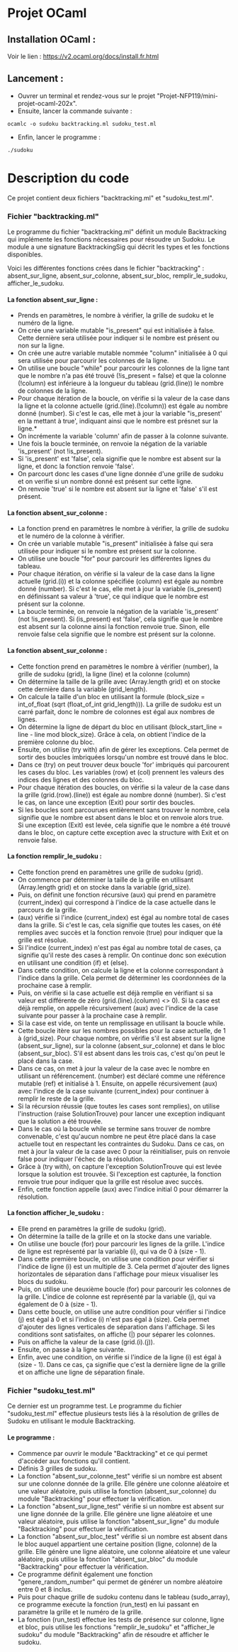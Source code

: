 # Projet OCaml

## Installation OCaml :
Voir le lien : https://v2.ocaml.org/docs/install.fr.html

## Lancement :
- Ouvrer un terminal et rendez-vous sur le projet "Projet-NFP119/mini-projet-ocaml-202x".
- Ensuite, lancer la commande suivante : 
````
ocamlc -o sudoku backtracking.ml sudoku_test.ml
````
- Enfin, lancer le programme :
````
./sudoku
````

# Description du code
Ce projet contient deux fichiers "backtracking.ml" et "sudoku_test.ml".

### Fichier "backtracking.ml"
Le programme du fichier "backtracking.ml" définit un module Backtracking qui implémente les fonctions nécessaires pour résoudre un Sudoku. Le module a une signature BacktrackingSig qui décrit les types et les fonctions disponibles.

Voici les différentes fonctions crées dans le fichier "backtracking" :
absent_sur_ligne, absent_sur_colonne, absent_sur_bloc, remplir_le_sudoku, afficher_le_sudoku.

#### La fonction absent_sur_ligne :
- Prends en paramètres, le nombre à vérifier, la grille de sudoku et le numéro de la ligne.
- On crée une variable mutable "is_present" qui est initialisée à false. Cette dernière sera utilisée pour indiquer si le nombre est présent ou non sur la ligne.
- On crée une autre variable mutable nommée "column" initialisée à 0 qui sera utilisée pour parcourir les colonnes de la ligne.
- On utilise une boucle "while" pour parcourir les colonnes de la ligne tant que le nombre n'a pas été trouvé (!is_present = false) et que la colonne (!column) est inférieure à la longueur du tableau (grid.(line)) le nombre de colonnes de la ligne.
- Pour chaque itération de la boucle, on vérifie si la valeur de la case dans la ligne et la colonne actuelle (grid.(line).(!column)) est égale au nombre donné (number). Si c'est le cas, elle met à jour la variable "is_present' en la mettant à true', indiquant ainsi que le nombre est présnet sur la ligne.*
- On incrémente la variable 'column' afin de passer à la colonne suivante.
- Une fois la boucle terminée, on renvoie la négation de la variable 'is_present' (not !is_present).
- Si 'is_present' est 'false', cela signifie que le nombre est absent sur la ligne, et donc la fonction renvoie 'false'.
- On parcourt donc les cases d'une ligne donnée d'une grille de sudoku et on verifie si un nombre donné est présent sur cette ligne.
- On renvoie 'true' si le nombre est absent sur la ligne et 'false' s'il est présent.

#### La fonction absent_sur_colonne :
- La fonction prend en paramètres le nombre à vérifier, la grille de sudoku et le numéro de la colonne à vérifier.
- On crée un variable mutable "is_present" initialisée à false qui sera utilisée pour indiquer si le nombre est présent sur la colonne.
- On utilise une boucle "for" pour parcourir les différentes lignes du tableau.
- Pour chaque itération, on vérifie si la valeur de la case dans la ligne actuelle (grid.(i)) et la colonne spécifiée (column) est égale au nombre donné (number). Si c'est le cas, elle met à jour la variable (is_present) en définissant sa valeur à 'true', ce qui indique que le nombre est présent sur la colonne.
- La boucle terminée, on renvoie la négation de la variable 'is_present' (not !is_present). Si (is_present) est 'false', cela signifie que le nombre est absent sur la colonne ainsi la fonction renvoie true. Sinon, elle renvoie false cela signifie que le nombre est présent sur la colonne.

#### La fonction absent_sur_colonne :
- Cette fonction prend en paramètres le nombre à vérifier (number), la grille de sudoku (grid), la ligne (line) et la colonne (column)
- On détermine la taille de la grille avec (Array.length grid) et on stocke cette dernière dans la variable (grid_length).
- On calcule la taille d'un bloc en utilisant la formule (block_size = int_of_float (sqrt (float_of_int grid_length))). La grille de sudoku est un carré parfait, donc le nombre de colonnes est égal aux nombres de lignes.
- On détermine la ligne de départ du bloc en utilisant (block_start_line = line - line mod block_size). Grâce à cela, on obtient l'indice de la première colonne du bloc.
- Ensuite, on utilise (try with) afin de gérer les exceptions. Cela permet de sortir des boucles imbriquées lorsqu'un nombre est trouvé dans le bloc.
- Dans ce (try) on peut trouver deux boucle 'for' imbriqués qui parcourent les cases du bloc. Les variables (row) et (col) prennent les valeurs des indices des lignes et des colonnes du bloc.
- Pour chaque itération des boucles, on vérifie si la valeur de la case dans la grille (grid.(row).(line)) est égale au nombre donné (number). Si c'est le cas, on lance une exception (Exit) pour sortir des boucles.
- Si les boucles sont parcourues entièrement sans trouver le nombre, cela signifie que le nombre est absent dans le bloc et on renvoie alors true. Si une exception (Exit) est levée, cela signifie que le nombre a été trouvé dans le bloc, on capture cette exception avec la structure with Exit et on renvoie false.


#### La fonction remplir_le_sudoku :
- Cette fonction prend en paramètres une grille de sudoku (grid).
- On commence par déterminer la taille de la grille en utilisant (Array.length grid) et on stocke dans la variable (grid_size).
- Puis, on définit une fonction récursive (aux) qui prend en paramètre (current_index) qui correspond à l'indice de la case actuelle dans le parcours de la grille.
- (aux) vérifie si l'indice (current_index) est égal au nombre total de cases dans la grille. Si c'est le cas, cela signifie que toutes les cases, on été remplies avec succès et la fonction renvoie (true) pour indiquer que la grille est résolue.
- Si l'indice (current_index) n'est pas égal au nombre total de cases, ça signifie qu'il reste des cases à remplir. On continue donc son exécution en utilisant une condition (if) et (else).
- Dans cette condition, on calcule la ligne et la colonne correspondant à l'indice dans la grille. Cela permet de déterminer les coordonnées de la prochaine case à remplir.
- Puis, on vérifie si la case actuelle est déjà remplie en vérifiant si sa valeur est différente de zéro (grid.(line).(column) <> 0). Si la case est déjà remplie, on appelle récursivement (aux) avec l'indice de la case suivante pour passer à la prochaine case à remplir.
- Si la case est vide, on tente un remplissage en utilisant la boucle while.
- Cette boucle itère sur les nombres possibles pour la case actuelle, de 1 à (grid_size). Pour chaque nombre, on vérifie s'il est absent sur la ligne (absent_sur_ligne), sur la colonne (absent_sur_colonne) et dans le bloc (absent_sur_bloc). S'il est absent dans les trois cas, c'est qu'on peut le placé dans la case.
- Dans ce cas, on met à jour la valeur de la case avec le nombre en utilisant un référencement. (number) est déclaré comme une référence mutable (ref) et initialisé à 1. Ensuite, on appelle récursivement (aux) avec l'indice de la case suivante (current_index) pour continuer à remplir le reste de la grille.
- Si la récursion réussie (que toutes les cases sont remplies), on utilise l'instruction (raise SolutionTrouve) pour lancer une exception indiquant que la solution a été trouvée.
- Dans le cas où la boucle while se termine sans trouver de nombre convenable, c'est qu'aucun nombre ne peut être placé dans la case actuelle tout en respectant les contraintes du Sudoku. Dans ce cas, on met à jour la valeur de la case avec 0 pour la réinitialiser, puis on renvoie false pour indiquer l'échec de la résolution.
- Grâce à (try with), on capture l'exception SolutionTrouve qui est levée lorsque la solution est trouvée. Si l'exception est capturée, la fonction renvoie true pour indiquer que la grille est résolue avec succès.
- Enfin, cette fonction appelle (aux) avec l'indice initial 0 pour démarrer la résolution.


#### La fonction afficher_le_sudoku :
- Elle prend en paramètres la grille de sudoku (grid).
- On détermine la taille de la grille et on la stocke dans une variable.
- On utilise une boucle (for) pour parcourir les lignes de la grille. L'indice de ligne est représenté par la variable (i), qui va de 0 à (size - 1).
- Dans cette première boucle, on utilise une condition pour vérifier si l'indice de ligne (i) est un multiple de 3. Cela permet d'ajouter des lignes horizontales de séparation dans l'affichage pour mieux visualiser les blocs du sudoku.
- Puis, on utilise une deuxième boucle (for) pour parcourir les colonnes de la grille. L'indice de colonne est représenté par la variable (j), qui va également de 0 à (size - 1).
- Dans cette boucle, on utilise une autre condition pour vérifier si l'indice (j) est égal à 0 et si l'indice (i) n'est pas égal à (size). Cela permet d'ajouter des lignes verticales de séparation dans l'affichage. Si les conditions sont satisfaites, on affiche (|) pour séparer les colonnes.
- Puis on affiche la valeur de la case (grid.(i).(j)).
- Ensuite, on passe à la ligne suivante.
- Enfin, avec une condition, on vérifie si l'indice de la ligne (i) est égal à (size - 1). Dans ce cas, ça signifie que c'est la dernière ligne de la grille et on affiche une ligne de séparation finale.


### Fichier "sudoku_test.ml"
Ce dernier est un programme test.
Le programme du fichier "sudoku_test.ml" effectue plusieurs tests liés à la résolution de grilles de Sudoku en utilisant le module Backtracking.

#### Le programme :
- Commence par ouvrir le module "Backtracking" et ce qui permet d'accéder aux fonctions qu'il contient.
- Définis 3 grilles de sudoku.
- La fonction "absent_sur_colonne_test" vérifie si un nombre est absent sur une colonne donnée de la grille. Elle génère une colonne aléatoire et une valeur aléatoire, puis utilise la fonction (absent_sur_colonne) du module "Backtracking" pour effectuer la vérification.
- La fonction "absent_sur_ligne_test" vérifie si un nombre est absent sur une ligne donnée de la grille. Elle génère une ligne aléatoire et une valeur aléatoire, puis utilise la fonction "absent_sur_ligne" du module "Backtracking" pour effectuer la vérification.
- La fonction "absent_sur_bloc_test" vérifie si un nombre est absent dans le bloc auquel appartient une certaine position (ligne, colonne) de la grille. Elle génère une ligne aléatoire, une colonne aléatoire et une valeur aléatoire, puis utilise la fonction "absent_sur_bloc" du module "Backtracking" pour effectuer la vérification.
- Ce programme définit également une fonction "genere_random_number" qui permet de générer un nombre aléatoire entre 0 et 8 inclus.
- Puis pour chaque grille de sudoku contenu dans le tableau (sudo_array), ce programme exécute la fonction (run_test) en lui passant en paramètre la grille et le numéro de la grille.
- La fonction (run_test) effectue les tests de présence sur colonne, ligne et bloc, puis utilise les fonctions "remplir_le_sudoku" et "afficher_le sudoku" du module "Backtracking" afin de résoudre et afficher le sudoku.